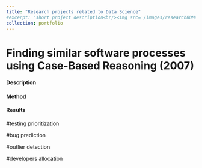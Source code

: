 ```yaml
---
title: "Research projects related to Data Science"
#excerpt: "short project description<br/><img src='/images/researchBDMeasure.png'>"
collection: portfolio
---
```


# Finding similar software processes using Case-Based Reasoning (2007)

#### Description

#### Method

#### Results



#testing prioritization

#bug prediction

#outlier detection

#developers allocation
